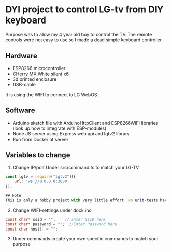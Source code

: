 # DYI project to control LG-tv from DIY keyboard

Purpose was to allow my 4 year old boy to control the TV. The remote controls were not easy to use so I made a dead simple keyboard controller.

## Hardware
- ESP8266 microcontroller
- CHerry MX White silent x6
- 3d printed enclosure
- USB-cable

It is using the WIFI to connect to LG WebOS.

## Software
- Arduino sketch file with ArduinoHttpClient and ESP8266WiFi libraries (look up how to integrate with ESP-modules)
- Node JS server using Express web api and lgtv2 library.
- Run from Docker at server

## Variables to change
1. Change IP/port Under src/command.ts to match your LG-TV
```javascript
const lgtv = require("lgtv2")({
    url: 'ws://0.0.0.0:3000'
});

## Note
This is only a hobby project with very little effort. No unit-tests have been made. However this has been working like a charm for a year now.

```
2. Change WIFI-settings under dock.ino
```c
const char* ssid = "";    // Enter SSID here
const char* password = "";  //Enter Password here
const char host[] = "";
```

3. Under commands create your own specific commands to match your purpose